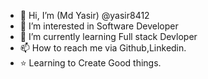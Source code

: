 - 👋 Hi, I’m (Md Yasir) @yasir8412
- 👀 I’m interested in Software Developer
- 🌱 I’m currently learning Full stack Devloper
- 📫 How to reach me via Github,Linkedin.
- ⭐ Learning to Create Good things.

<!---
yasir8412/yasir8412 is a ✨ special ✨ repository because its `README.md` (this file) appears on your GitHub profile.
You can click the Preview link to take a look at your changes.
--->
